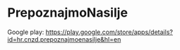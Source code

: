 # PrepoznajmoNasilje
Google play: https://play.google.com/store/apps/details?id=hr.cnzd.prepoznajmoenasilje&hl=en
